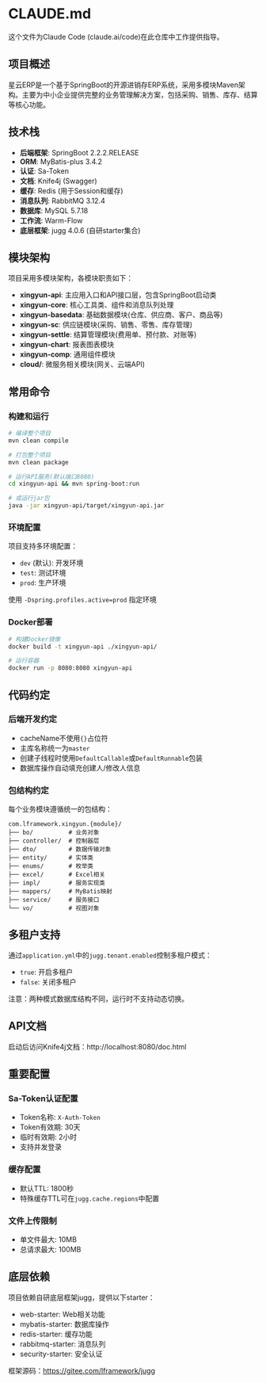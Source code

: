 # CLAUDE.md

这个文件为Claude Code (claude.ai/code)在此仓库中工作提供指导。

## 项目概述

星云ERP是一个基于SpringBoot的开源进销存ERP系统，采用多模块Maven架构。主要为中小企业提供完整的业务管理解决方案，包括采购、销售、库存、结算等核心功能。

## 技术栈

- **后端框架**: SpringBoot 2.2.2.RELEASE
- **ORM**: MyBatis-plus 3.4.2
- **认证**: Sa-Token
- **文档**: Knife4j (Swagger)
- **缓存**: Redis (用于Session和缓存)
- **消息队列**: RabbitMQ 3.12.4
- **数据库**: MySQL 5.7.18
- **工作流**: Warm-Flow
- **底层框架**: jugg 4.0.6 (自研starter集合)

## 模块架构

项目采用多模块架构，各模块职责如下：

- **xingyun-api**: 主应用入口和API接口层，包含SpringBoot启动类
- **xingyun-core**: 核心工具类、组件和消息队列处理
- **xingyun-basedata**: 基础数据模块(仓库、供应商、客户、商品等)
- **xingyun-sc**: 供应链模块(采购、销售、零售、库存管理)
- **xingyun-settle**: 结算管理模块(费用单、预付款、对账等)
- **xingyun-chart**: 报表图表模块
- **xingyun-comp**: 通用组件模块
- **cloud/**: 微服务相关模块(网关、云端API)

## 常用命令

### 构建和运行
```bash
# 编译整个项目
mvn clean compile

# 打包整个项目
mvn clean package

# 运行API服务(默认端口8080)
cd xingyun-api && mvn spring-boot:run

# 或运行jar包
java -jar xingyun-api/target/xingyun-api.jar
```

### 环境配置
项目支持多环境配置：
- `dev` (默认): 开发环境
- `test`: 测试环境  
- `prod`: 生产环境

使用 `-Dspring.profiles.active=prod` 指定环境

### Docker部署
```bash
# 构建Docker镜像
docker build -t xingyun-api ./xingyun-api/

# 运行容器
docker run -p 8080:8080 xingyun-api
```

## 代码约定

### 后端开发约定
- cacheName不使用`{}`占位符
- 主库名称统一为`master`
- 创建子线程时使用`DefaultCallable`或`DefaultRunnable`包装
- 数据库操作自动填充创建人/修改人信息

### 包结构约定
每个业务模块遵循统一的包结构：
```
com.lframework.xingyun.{module}/
├── bo/          # 业务对象
├── controller/  # 控制器层
├── dto/         # 数据传输对象
├── entity/      # 实体类
├── enums/       # 枚举类
├── excel/       # Excel相关
├── impl/        # 服务实现类
├── mappers/     # MyBatis映射
├── service/     # 服务接口
└── vo/          # 视图对象
```

## 多租户支持

通过`application.yml`中的`jugg.tenant.enabled`控制多租户模式：
- `true`: 开启多租户
- `false`: 关闭多租户

注意：两种模式数据库结构不同，运行时不支持动态切换。

## API文档

启动后访问Knife4j文档：http://localhost:8080/doc.html

## 重要配置

### Sa-Token认证配置
- Token名称: `X-Auth-Token`
- Token有效期: 30天
- 临时有效期: 2小时
- 支持并发登录

### 缓存配置
- 默认TTL: 1800秒
- 特殊缓存TTL可在`jugg.cache.regions`中配置

### 文件上传限制
- 单文件最大: 10MB
- 总请求最大: 100MB

## 底层依赖

项目依赖自研底层框架jugg，提供以下starter：
- web-starter: Web相关功能
- mybatis-starter: 数据库操作
- redis-starter: 缓存功能
- rabbitmq-starter: 消息队列
- security-starter: 安全认证

框架源码：https://gitee.com/lframework/jugg